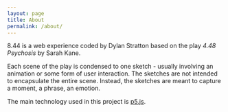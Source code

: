 ```yaml
---
layout: page
title: About
permalink: /about/
---
```


8.44 is a web experience coded by Dylan Stratton based on the play *4.48 Psychosis* by Sarah Kane.

Each scene of the play is condensed to one sketch - usually involving an animation or some form of user interaction. The sketches are not intended to encapsulate the entire scene. Instead, the sketches are meant to capture a moment, a phrase, an emotion.

The main technology used in this project is [p5.js](https://p5js.org/). 
